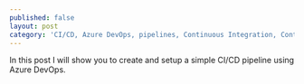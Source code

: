 ```yaml
---
published: false
layout: post
category: 'CI/CD, Azure DevOps, pipelines, Continuous Integration, Continuous Development'
---
```

In this post I will show you to create and setup a simple CI/CD pipeline using Azure DevOps.